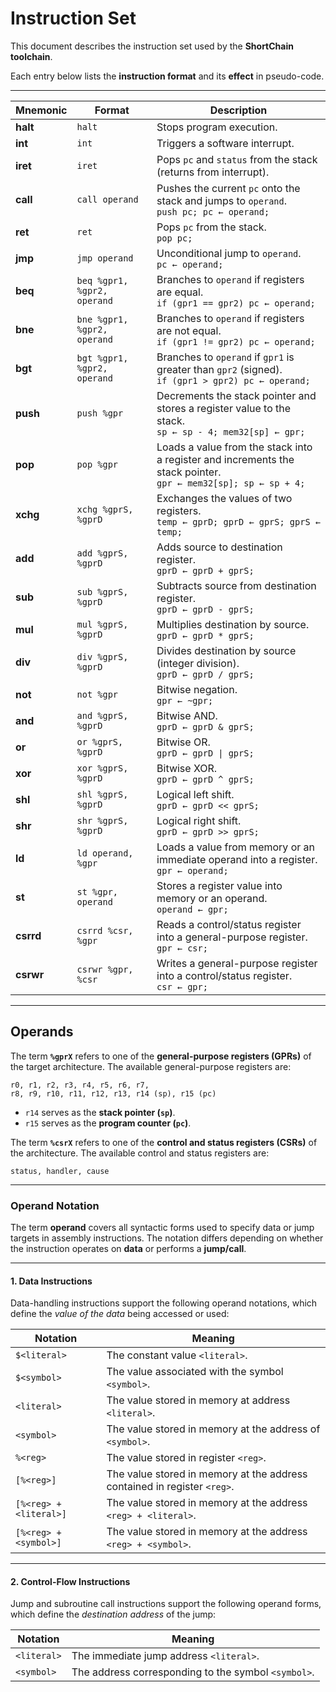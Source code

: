 # Instruction Set

This document describes the instruction set used by the **ShortChain toolchain**.

Each entry below lists the **instruction format** and its **effect** in pseudo-code.

---

| Mnemonic  | Format                      | Description                                                                                                         |
| --------- | --------------------------- | ------------------------------------------------------------------------------------------------------------------- |
| **halt**  | `halt`                      | Stops program execution.                                                                                            |
| **int**   | `int`                       | Triggers a software interrupt.                                                                                      |
| **iret**  | `iret`                      | Pops `pc` and `status` from the stack (returns from interrupt).                                                     |
| **call**  | `call operand`              | Pushes the current `pc` onto the stack and jumps to `operand`. <br> `push pc; pc ← operand;`                        |
| **ret**   | `ret`                       | Pops `pc` from the stack. <br> `pop pc;`                                                                            |
| **jmp**   | `jmp operand`               | Unconditional jump to `operand`. <br> `pc ← operand;`                                                               |
| **beq**   | `beq %gpr1, %gpr2, operand` | Branches to `operand` if registers are equal. <br> `if (gpr1 == gpr2) pc ← operand;`                                |
| **bne**   | `bne %gpr1, %gpr2, operand` | Branches to `operand` if registers are not equal. <br> `if (gpr1 != gpr2) pc ← operand;`                            |
| **bgt**   | `bgt %gpr1, %gpr2, operand` | Branches to `operand` if `gpr1` is greater than `gpr2` (signed). <br> `if (gpr1 > gpr2) pc ← operand;`              |
| **push**  | `push %gpr`                 | Decrements the stack pointer and stores a register value to the stack. <br> `sp ← sp - 4; mem32[sp] ← gpr;`         |
| **pop**   | `pop %gpr`                  | Loads a value from the stack into a register and increments the stack pointer. <br> `gpr ← mem32[sp]; sp ← sp + 4;` |
| **xchg**  | `xchg %gprS, %gprD`         | Exchanges the values of two registers. <br> `temp ← gprD; gprD ← gprS; gprS ← temp;`                                |
| **add**   | `add %gprS, %gprD`          | Adds source to destination register. <br> `gprD ← gprD + gprS;`                                                     |
| **sub**   | `sub %gprS, %gprD`          | Subtracts source from destination register. <br> `gprD ← gprD - gprS;`                                              |
| **mul**   | `mul %gprS, %gprD`          | Multiplies destination by source. <br> `gprD ← gprD * gprS;`                                                        |
| **div**   | `div %gprS, %gprD`          | Divides destination by source (integer division). <br> `gprD ← gprD / gprS;`                                        |
| **not**   | `not %gpr`                  | Bitwise negation. <br> `gpr ← ~gpr;`                                                                                |
| **and**   | `and %gprS, %gprD`          | Bitwise AND. <br> `gprD ← gprD & gprS;`                                                                             |
| **or**    | `or %gprS, %gprD`           | Bitwise OR. <br> `gprD ← gprD \| gprS;`                                                                             |
| **xor**   | `xor %gprS, %gprD`          | Bitwise XOR. <br> `gprD ← gprD ^ gprS;`                                                                             |
| **shl**   | `shl %gprS, %gprD`          | Logical left shift. <br> `gprD ← gprD << gprS;`                                                                     |
| **shr**   | `shr %gprS, %gprD`          | Logical right shift. <br> `gprD ← gprD >> gprS;`                                                                    |
| **ld**    | `ld operand, %gpr`          | Loads a value from memory or an immediate operand into a register. <br> `gpr ← operand;`                            |
| **st**    | `st %gpr, operand`          | Stores a register value into memory or an operand. <br> `operand ← gpr;`                                            |
| **csrrd** | `csrrd %csr, %gpr`          | Reads a control/status register into a general-purpose register. <br> `gpr ← csr;`                                  |
| **csrwr** | `csrwr %gpr, %csr`          | Writes a general-purpose register into a control/status register. <br> `csr ← gpr;`                                 |

---

## Operands

The term **`%gprX`** refers to one of the **general-purpose registers (GPRs)** of the target architecture.
The available general-purpose registers are:

```
r0, r1, r2, r3, r4, r5, r6, r7,
r8, r9, r10, r11, r12, r13, r14 (sp), r15 (pc)
```

* `r14` serves as the **stack pointer (`sp`)**.
* `r15` serves as the **program counter (`pc`)**.

The term **`%csrX`** refers to one of the **control and status registers (CSRs)** of the architecture.
The available control and status registers are:

```
status, handler, cause
```

---

### Operand Notation

The term **operand** covers all syntactic forms used to specify data or jump targets in assembly instructions.
The notation differs depending on whether the instruction operates on **data** or performs a **jump/call**.

---

#### 1. Data Instructions

Data-handling instructions support the following operand notations, which define the *value of the data* being accessed or used:

| Notation               | Meaning                                                                  |
| ---------------------- | ------------------------------------------------------------------------ |
| `$<literal>`           | The constant value `<literal>`.                                          |
| `$<symbol>`            | The value associated with the symbol `<symbol>`.                         |
| `<literal>`            | The value stored in memory at address `<literal>`.                       |
| `<symbol>`             | The value stored in memory at the address of `<symbol>`.                 |
| `%<reg>`               | The value stored in register `<reg>`.                                    |
| `[%<reg>]`             | The value stored in memory at the address contained in register `<reg>`. |
| `[%<reg> + <literal>]` | The value stored in memory at the address `<reg> + <literal>`.           |
| `[%<reg> + <symbol>]`  | The value stored in memory at the address `<reg> + <symbol>`.            |

---

#### 2. Control-Flow Instructions

Jump and subroutine call instructions support the following operand forms, which define the *destination address* of the jump:

| Notation    | Meaning                                             |
| ----------- | --------------------------------------------------- |
| `<literal>` | The immediate jump address `<literal>`.             |
| `<symbol>`  | The address corresponding to the symbol `<symbol>`. |


